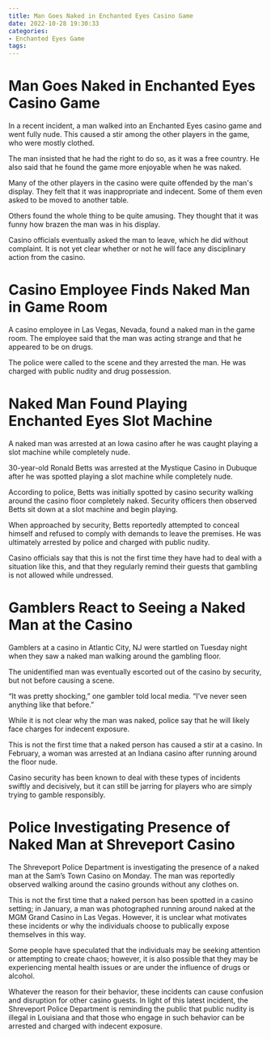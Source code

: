 ```yaml
---
title: Man Goes Naked in Enchanted Eyes Casino Game 
date: 2022-10-28 19:30:33
categories:
- Enchanted Eyes Game
tags:
---
```



#  Man Goes Naked in Enchanted Eyes Casino Game 

In a recent incident, a man walked into an Enchanted Eyes casino game and went fully nude. This caused a stir among the other players in the game, who were mostly clothed.

The man insisted that he had the right to do so, as it was a free country. He also said that he found the game more enjoyable when he was naked.

Many of the other players in the casino were quite offended by the man's display. They felt that it was inappropriate and indecent. Some of them even asked to be moved to another table.

Others found the whole thing to be quite amusing. They thought that it was funny how brazen the man was in his display.

 Casino officials eventually asked the man to leave, which he did without complaint. It is not yet clear whether or not he will face any disciplinary action from the casino.

#  Casino Employee Finds Naked Man in Game Room 

A casino employee in Las Vegas, Nevada, found a naked man in the game room. The employee said that the man was acting strange and that he appeared to be on drugs.

The police were called to the scene and they arrested the man. He was charged with public nudity and drug possession.

#  Naked Man Found Playing Enchanted Eyes Slot Machine 

A naked man was arrested at an Iowa casino after he was caught playing a slot machine while completely nude.

30-year-old Ronald Betts was arrested at the Mystique Casino in Dubuque after he was spotted playing a slot machine while completely nude.

According to police, Betts was initially spotted by casino security walking around the casino floor completely naked. Security officers then observed Betts sit down at a slot machine and begin playing.

When approached by security, Betts reportedly attempted to conceal himself and refused to comply with demands to leave the premises. He was ultimately arrested by police and charged with public nudity.

Casino officials say that this is not the first time they have had to deal with a situation like this, and that they regularly remind their guests that gambling is not allowed while undressed.

#  Gamblers React to Seeing a Naked Man at the Casino 

Gamblers at a casino in Atlantic City, NJ were startled on Tuesday night when they saw a naked man walking around the gambling floor.

The unidentified man was eventually escorted out of the casino by security, but not before causing a scene.

“It was pretty shocking,” one gambler told local media. “I’ve never seen anything like that before.”

While it is not clear why the man was naked, police say that he will likely face charges for indecent exposure.

This is not the first time that a naked person has caused a stir at a casino. In February, a woman was arrested at an Indiana casino after running around the floor nude.

Casino security has been known to deal with these types of incidents swiftly and decisively, but it can still be jarring for players who are simply trying to gamble responsibly.

#  Police Investigating Presence of Naked Man at Shreveport Casino

The Shreveport Police Department is investigating the presence of a naked man at the Sam’s Town Casino on Monday. The man was reportedly observed walking around the casino grounds without any clothes on.

This is not the first time that a naked person has been spotted in a casino setting; in January, a man was photographed running around naked at the MGM Grand Casino in Las Vegas. However, it is unclear what motivates these incidents or why the individuals choose to publically expose themselves in this way.

Some people have speculated that the individuals may be seeking attention or attempting to create chaos; however, it is also possible that they may be experiencing mental health issues or are under the influence of drugs or alcohol.

Whatever the reason for their behavior, these incidents can cause confusion and disruption for other casino guests. In light of this latest incident, the Shreveport Police Department is reminding the public that public nudity is illegal in Louisiana and that those who engage in such behavior can be arrested and charged with indecent exposure.